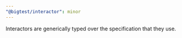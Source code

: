 ```yaml
---
"@bigtest/interactor": minor
---
```

Interactors are generically typed over the specification that they use.

